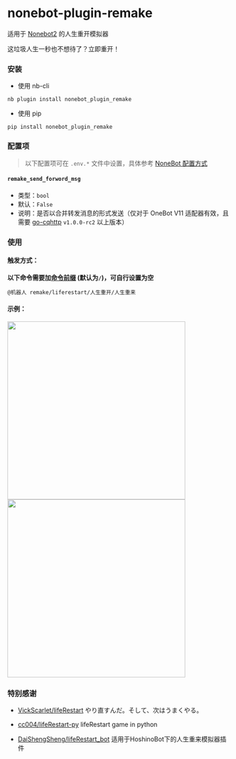 # nonebot-plugin-remake

适用于 [Nonebot2](https://github.com/nonebot/nonebot2) 的人生重开模拟器

这垃圾人生一秒也不想待了？立即重开！


### 安装

- 使用 nb-cli

```
nb plugin install nonebot_plugin_remake
```

- 使用 pip

```
pip install nonebot_plugin_remake
```


### 配置项

> 以下配置项可在 `.env.*` 文件中设置，具体参考 [NoneBot 配置方式](https://nonebot.dev/docs/appendices/config)

#### `remake_send_forword_msg`
 - 类型：`bool`
 - 默认：`False`
 - 说明：是否以合并转发消息的形式发送（仅对于 OneBot V11 适配器有效，且需要 [go-cqhttp](https://github.com/Mrs4s/go-cqhttp) `v1.0.0-rc2` 以上版本）


### 使用

#### 触发方式：

**以下命令需要加[命令前缀](https://nonebot.dev/docs/appendices/config#command-start-和-command-separator) (默认为`/`)，可自行设置为空**

```
@机器人 remake/liferestart/人生重开/人生重来
```


#### 示例：

<div align="left">
  <img src="https://s2.loli.net/2023/08/02/25YjUFKwvnWisNr.jpg" width="400" />
  <img src="https://s2.loli.net/2023/08/02/b4L7WvnAyHeYUPZ.jpg" width="400" />
</div>


### 特别感谢

- [VickScarlet/lifeRestart](https://github.com/VickScarlet/lifeRestart) やり直すんだ。そして、次はうまくやる。

- [cc004/lifeRestart-py](https://github.com/cc004/lifeRestart-py) lifeRestart game in python

- [DaiShengSheng/lifeRestart_bot](https://github.com/DaiShengSheng/lifeRestart_bot) 适用于HoshinoBot下的人生重来模拟器插件
